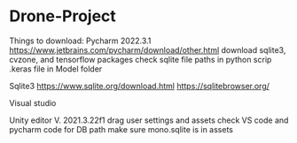 # Drone-Project

Things to download:
Pycharm 2022.3.1
  https://www.jetbrains.com/pycharm/download/other.html
  download sqlite3, cvzone, and tensorflow packages
  check sqlite file paths in python scrip
  .keras file in Model folder
  
Sqlite3
  https://www.sqlite.org/download.html
  https://sqlitebrowser.org/
  
 Visual studio
 
 Unity editor V. 2021.3.22f1
   drag user settings and assets
   check VS code and pycharm code for DB path 
   make sure mono.sqlite is in assets
   
